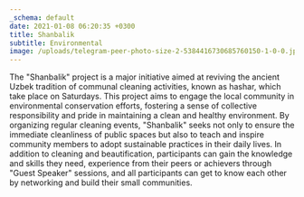 ```yaml
---
_schema: default
date: 2021-01-08 06:20:35 +0300
title: Shanbalik
subtitle: Environmental
image: /uploads/telegram-peer-photo-size-2-5384416730685760150-1-0-0.jpg
---
```

The "Shanbalik" project is a major initiative aimed at reviving the ancient Uzbek tradition of communal cleaning activities, known as hashar, which take place on Saturdays. This project aims to engage the local community in environmental conservation efforts, fostering a sense of collective responsibility and pride in maintaining a clean and healthy environment. By organizing regular cleaning events, "Shanbalik" seeks not only to ensure the immediate cleanliness of public spaces but also to teach and inspire community members to adopt sustainable practices in their daily lives. In addition to cleaning and beautification, participants can gain the knowledge and skills they need, experience from their peers or achievers through "Guest Speaker" sessions, and all participants can get to know each other by networking and build their small communities.